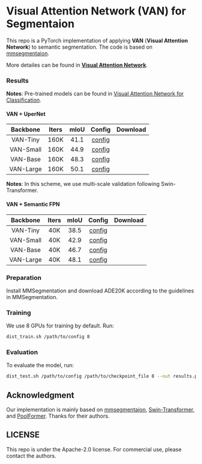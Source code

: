 # Visual Attention Network (VAN) for Segmentaion
This repo is a PyTorch implementation of applying **VAN** (**Visual Attention Network**) to semantic segmentation.
The code is based on [mmsegmentaion](https://github.com/open-mmlab/mmsegmentation/tree/v0.12.0).

More detailes can be found in [**Visual Attention Network**]().

### Results
**Notes**: Pre-trained models can be found in [Visual Attention Network for Classification](https://github.com/Visual-Attention-Network/VAN-Classification).
#### VAN + UperNet
|    Backbone     | Iters | mIoU | Config | Download  |
| :-------------: | :-----: | :------: | :------------: | :----: |
|    VAN-Tiny     | 160K | 41.1 |  [config](https://github.com/Visual-Attention-Network/VAN-Segmentation/blob/main/configs/upernet/VAN/upernet_van_tiny_512x512_160k_ade20k.py)  |  |
|    VAN-Small    | 160K |  44.9  |  [config](https://github.com/Visual-Attention-Network/VAN-Segmentation/blob/main/configs/upernet/VAN/upernet_van_small_512x512_160k_ade20k.py)  |  |
|    VAN-Base     | 160K | 48.3   |  [config](https://github.com/Visual-Attention-Network/VAN-Segmentation/blob/main/configs/upernet/VAN/upernet_van_base_512x512_160k_ade20k.py)  |  |
|    VAN-Large    | 160K |  50.1  |  [config](https://github.com/Visual-Attention-Network/VAN-Segmentation/blob/main/configs/upernet/VAN/upernet_van_large_512x512_160k_ade20k.py)  |  |


**Notes**: In this scheme, we use multi-scale validation following Swin-Transformer.

#### VAN + Semantic FPN
|    Backbone     | Iters | mIoU | Config | Download  |
| :-------------: | :-----: | :------: | :------------: | :----: |
|    VAN-Tiny     | 40K | 38.5 |  [config](https://github.com/Visual-Attention-Network/VAN-Segmentation/blob/main/configs/sem_fpn/VAN/fpn_van_tiny_ade20k_40k.py)  |  |
|    VAN-Small    | 40K |  42.9  |  [config](https://github.com/Visual-Attention-Network/VAN-Segmentation/blob/main/configs/sem_fpn/VAN/fpn_van_small_ade20k_40k.py)  |  |
|    VAN-Base     | 40K | 46.7   |  [config](https://github.com/Visual-Attention-Network/VAN-Segmentation/blob/main/configs/sem_fpn/VAN/fpn_van_base_ade20k_40k.py)  |  |
|    VAN-Large    | 40K |  48.1  |  [config](https://github.com/Visual-Attention-Network/VAN-Segmentation/blob/main/configs/sem_fpn/VAN/fpn_van_large_ade20k_40k.py)  |  |


### Preparation
Install MMSegmentation and download ADE20K according to the guidelines in MMSegmentation.

### Training
We use 8 GPUs for training by default. Run:
```bash
dist_train.sh /path/to/config 8
```
### Evaluation
To evaluate the model, run:
```bash
dist_test.sh /path/to/config /path/to/checkpoint_file 8 --out results.pkl --eval mIoU
```

## Acknowledgment

Our implementation is mainly based on [mmsegmentaion](https://github.com/open-mmlab/mmsegmentation/tree/v0.12.0), [Swin-Transformer](https://github.com/SwinTransformer/Swin-Transformer-Semantic-Segmentation), and [PoolFormer](https://github.com/sail-sg/poolformer). Thanks for their authors. 

## LICENSE

This repo is under the Apache-2.0 license. For commercial use, please contact the authors.


